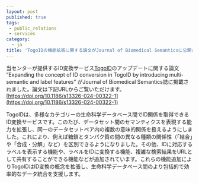 ```yaml
---
layout: post
published: true
tags:
 - public_relations
 - services
category:
  - ja
title: 'TogoIDの機能拡張に関する論文がJournal of Biomedical Semanticsに公開されました'
---
```

当センターが提供するID変換サービス[TogoID](https://togoid.dbcls.jp/)のアップデートに関する論文 “Expanding the concept of ID conversion in TogoID by introducing multi-semantic and label features” がJournal of Biomedical Semantics誌に掲載されました。論文は下記URLからご覧いただけます。  <br />
[https://doi.org/10.1186/s13326-024-00322-1](https://doi.org/10.1186/s13326-024-00322-1)

TogoIDは、多様なカテゴリーの生命科学データベース間でID関係を取得できるID変換サービスです。このたび、データセット間のセマンティクスを表現する能力を拡張し、同一のデータセットペア内の複数の意味的関係を扱えるようにしました。これにより、例えば糖鎖とタンパク質の間の異なる種類の関係性（「結合」や「合成・分解」など）を区別できるようになりました。その他、IDに対応するラベルを表示する機能や、ラベルをIDに変換する機能、複雑な検索結果をURLとして共有することができる機能などが追加されています。これらの機能追加によりTogoIDはID変換の概念を拡張し、生命科学データベース間のより包括的で効率的なデータ統合を支援します。  <br />
